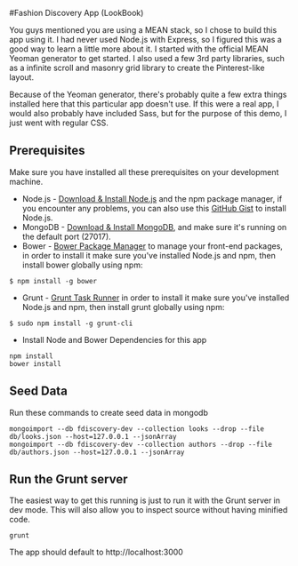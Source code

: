 #Fashion Discovery App (LookBook)

You guys mentioned you are using a MEAN stack, so I chose to build this app using it. I had never used Node.js with Express, so I figured this was a good way to learn a little more about it. I started with the official MEAN Yeoman generator to get started. I also used a few 3rd party libraries, such as a infinite scroll and masonry grid library to create the Pinterest-like layout.

Because of the Yeoman generator, there's probably quite a few extra things installed here that this particular app doesn't use. If this were a real app, I would also probably have included Sass, but for the purpose of this demo, I just went with regular CSS.

## Prerequisites
Make sure you have installed all these prerequisites on your development machine.
* Node.js - [Download & Install Node.js](http://www.nodejs.org/download/) and the npm package manager, if you encounter any problems, you can also use this [GitHub Gist](https://gist.github.com/isaacs/579814) to install Node.js.
* MongoDB - [Download & Install MongoDB](http://www.mongodb.org/downloads), and make sure it's running on the default port (27017).
* Bower - [Bower Package Manager](http://bower.io/) to manage your front-end packages, in order to install it make sure you've installed Node.js and npm, then install bower globally using npm:

```
$ npm install -g bower
```

* Grunt - [Grunt Task Runner](http://gruntjs.com/) in order to install it make sure you've installed Node.js and npm, then install grunt globally using npm:

```
$ sudo npm install -g grunt-cli
```

* Install Node and Bower Dependencies for this app
```
npm install
bower install
```

## Seed Data
Run these commands to create seed data in mongodb

```
mongoimport --db fdiscovery-dev --collection looks --drop --file db/looks.json --host=127.0.0.1 --jsonArray
mongoimport --db fdiscovery-dev --collection authors --drop --file db/authors.json --host=127.0.0.1 --jsonArray
```

## Run the Grunt server
The easiest way to get this running is just to run it with the Grunt server in dev mode. This will also allow you to inspect source without having minified code.
```
grunt
```

The app should default to http://localhost:3000